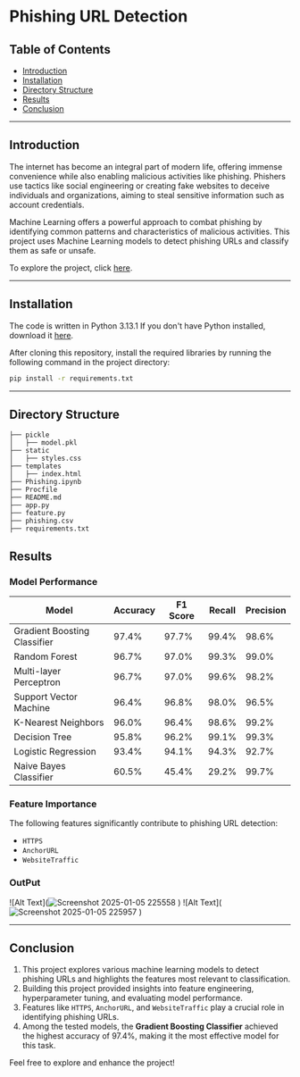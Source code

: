 # Phishing URL Detection

## Table of Contents
- [Introduction](#introduction)
- [Installation](#installation)
- [Directory Structure](#directory-structure)
- [Results](#results)
- [Conclusion](#conclusion)

---

## Introduction

The internet has become an integral part of modern life, offering immense convenience while also enabling malicious activities like phishing. Phishers use tactics like social engineering or creating fake websites to deceive individuals and organizations, aiming to steal sensitive information such as account credentials.

Machine Learning offers a powerful approach to combat phishing by identifying common patterns and characteristics of malicious activities. This project uses Machine Learning models to detect phishing URLs and classify them as safe or unsafe.

To explore the project, click [here](#).

---

## Installation

The code is written in  Python 3.13.1 If you don't have Python installed, download it [here](https://www.python.org/downloads/).

After cloning this repository, install the required libraries by running the following command in the project directory:
```bash
pip install -r requirements.txt
```

---

## Directory Structure

```
├── pickle
│   ├── model.pkl
├── static
│   ├── styles.css
├── templates
│   ├── index.html
├── Phishing.ipynb
├── Procfile
├── README.md
├── app.py
├── feature.py
├── phishing.csv
├── requirements.txt
```

## Results

### Model Performance

| Model                       | Accuracy | F1 Score | Recall | Precision |
|-----------------------------|----------|----------|--------|-----------|
| Gradient Boosting Classifier| 97.4%    | 97.7%    | 99.4%  | 98.6%     |
| Random Forest               | 96.7%    | 97.0%    | 99.3%  | 99.0%     |
| Multi-layer Perceptron      | 96.7%    | 97.0%    | 99.6%  | 98.2%     |
| Support Vector Machine      | 96.4%    | 96.8%    | 98.0%  | 96.5%     |
| K-Nearest Neighbors         | 96.0%    | 96.4%    | 98.6%  | 99.2%     |
| Decision Tree               | 95.8%    | 96.2%    | 99.1%  | 99.3%     |
| Logistic Regression         | 93.4%    | 94.1%    | 94.3%  | 92.7%     |
| Naive Bayes Classifier      | 60.5%    | 45.4%    | 29.2%  | 99.7%     |

### Feature Importance

The following features significantly contribute to phishing URL detection:
- `HTTPS`
- `AnchorURL`
- `WebsiteTraffic`
### OutPut
![Alt Text](![Screenshot 2025-01-05 225558](https://github.com/user-attachments/assets/97002560-521b-47ad-9cd9-12d792b1c20e)
)
![Alt Text](![Screenshot 2025-01-05 225957](https://github.com/user-attachments/assets/e6679c77-f8bc-4e77-aea1-0c7babe7a455)
)



---

## Conclusion

1. This project explores various machine learning models to detect phishing URLs and highlights the features most relevant to classification.
2. Building this project provided insights into feature engineering, hyperparameter tuning, and evaluating model performance.
3. Features like `HTTPS`, `AnchorURL`, and `WebsiteTraffic` play a crucial role in identifying phishing URLs.
4. Among the tested models, the **Gradient Boosting Classifier** achieved the highest accuracy of 97.4%, making it the most effective model for this task.

Feel free to explore and enhance the project!


